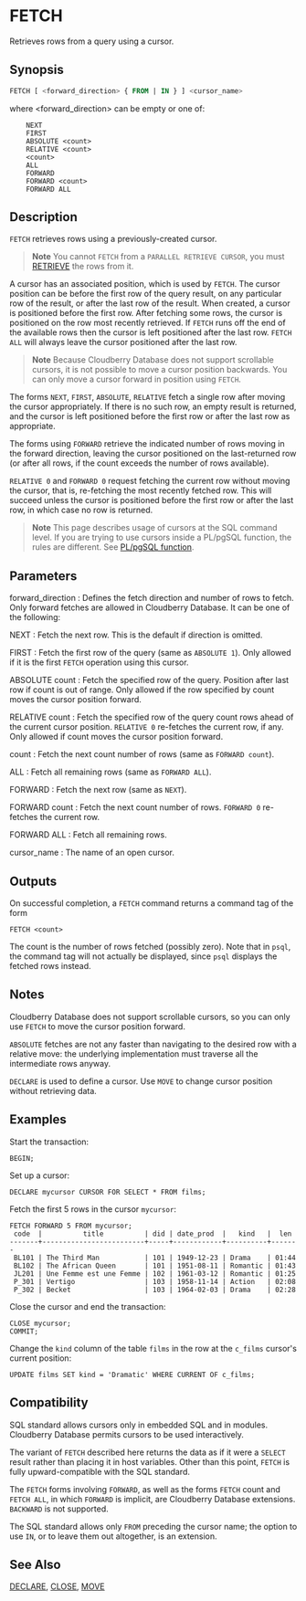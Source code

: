 # FETCH

Retrieves rows from a query using a cursor.

## Synopsis

```sql
FETCH [ <forward_direction> { FROM | IN } ] <cursor_name>
```

where <forward_direction> can be empty or one of:

```
    NEXT
    FIRST
    ABSOLUTE <count>
    RELATIVE <count>
    <count>
    ALL
    FORWARD
    FORWARD <count>
    FORWARD ALL
```

## Description

`FETCH` retrieves rows using a previously-created cursor.

> **Note** You cannot `FETCH` from a `PARALLEL RETRIEVE CURSOR`, you must [RETRIEVE](/docs/sql-statements/sql-statement-retrieve.md) the rows from it.

A cursor has an associated position, which is used by `FETCH`. The cursor position can be before the first row of the query result, on any particular row of the result, or after the last row of the result. When created, a cursor is positioned before the first row. After fetching some rows, the cursor is positioned on the row most recently retrieved. If `FETCH` runs off the end of the available rows then the cursor is left positioned after the last row. `FETCH ALL` will always leave the cursor positioned after the last row.

> **Note**
> Because Cloudberry Database does not support scrollable cursors, it is not possible to move a cursor position backwards. You can only move a cursor forward in position using `FETCH`.

The forms `NEXT`, `FIRST`, `ABSOLUTE`, `RELATIVE` fetch a single row after moving the cursor appropriately. If there is no such row, an empty result is returned, and the cursor is left positioned before the first row or after the last row as appropriate.

The forms using `FORWARD` retrieve the indicated number of rows moving in the forward direction, leaving the cursor positioned on the last-returned row (or after all rows, if the count exceeds the number of rows available).

`RELATIVE 0` and `FORWARD 0` request fetching the current row without moving the cursor, that is, re-fetching the most recently fetched row. This will succeed unless the cursor is positioned before the first row or after the last row, in which case no row is returned.

> **Note**
> This page describes usage of cursors at the SQL command level. If you are trying to use cursors inside a PL/pgSQL function, the rules are different. See [PL/pgSQL function](../../analytics/pl_sql.html#topic1).

## Parameters

forward_direction
:   Defines the fetch direction and number of rows to fetch. Only forward fetches are allowed in Cloudberry Database. It can be one of the following:

NEXT
:   Fetch the next row. This is the default if direction is omitted.

FIRST
:   Fetch the first row of the query (same as `ABSOLUTE 1`). Only allowed if it is the first `FETCH` operation using this cursor.

ABSOLUTE count
:   Fetch the specified row of the query. Position after last row if count is out of range. Only allowed if the row specified by count moves the cursor position forward.

RELATIVE count
:   Fetch the specified row of the query count rows ahead of the current cursor position. `RELATIVE 0` re-fetches the current row, if any. Only allowed if count moves the cursor position forward.

count
:   Fetch the next count number of rows (same as `FORWARD count`).

ALL
:   Fetch all remaining rows (same as `FORWARD ALL`).

FORWARD
:   Fetch the next row (same as `NEXT`).

FORWARD count
:   Fetch the next count number of rows. `FORWARD 0` re-fetches the current row.

FORWARD ALL
:   Fetch all remaining rows.

cursor_name
:   The name of an open cursor.

## Outputs

On successful completion, a `FETCH` command returns a command tag of the form

```
FETCH <count>
```

The count is the number of rows fetched (possibly zero). Note that in `psql`, the command tag will not actually be displayed, since `psql` displays the fetched rows instead.

## Notes

Cloudberry Database does not support scrollable cursors, so you can only use `FETCH` to move the cursor position forward.

`ABSOLUTE` fetches are not any faster than navigating to the desired row with a relative move: the underlying implementation must traverse all the intermediate rows anyway.

`DECLARE` is used to define a cursor. Use `MOVE` to change cursor position without retrieving data.

## Examples

Start the transaction:

```
BEGIN;
```

Set up a cursor:

```
DECLARE mycursor CURSOR FOR SELECT * FROM films;
```

Fetch the first 5 rows in the cursor `mycursor`:

```
FETCH FORWARD 5 FROM mycursor;
 code  |          title          | did | date_prod  |   kind   |  len
-------+-------------------------+-----+------------+----------+-------
 BL101 | The Third Man           | 101 | 1949-12-23 | Drama    | 01:44
 BL102 | The African Queen       | 101 | 1951-08-11 | Romantic | 01:43
 JL201 | Une Femme est une Femme | 102 | 1961-03-12 | Romantic | 01:25
 P_301 | Vertigo                 | 103 | 1958-11-14 | Action   | 02:08
 P_302 | Becket                  | 103 | 1964-02-03 | Drama    | 02:28
```

Close the cursor and end the transaction:

```
CLOSE mycursor;
COMMIT;
```

Change the `kind` column of the table `films` in the row at the `c_films` cursor's current position:

```
UPDATE films SET kind = 'Dramatic' WHERE CURRENT OF c_films;
```

## Compatibility

SQL standard allows cursors only in embedded SQL and in modules. Cloudberry Database permits cursors to be used interactively.

The variant of `FETCH` described here returns the data as if it were a `SELECT` result rather than placing it in host variables. Other than this point, `FETCH` is fully upward-compatible with the SQL standard.

The `FETCH` forms involving `FORWARD`, as well as the forms `FETCH` count and `FETCH ALL`, in which `FORWARD` is implicit, are Cloudberry Database extensions. `BACKWARD` is not supported.

The SQL standard allows only `FROM` preceding the cursor name; the option to use `IN`, or to leave them out altogether, is an extension.

## See Also

[DECLARE](/docs/sql-statements/sql-statement-declare.md), [CLOSE](/docs/sql-statements/sql-statement-close.md), [MOVE](/docs/sql-statements/sql-statement-move.md)



